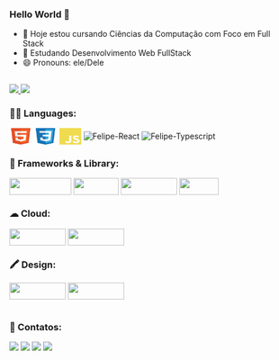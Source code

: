 ### Hello World 👋

- 🔭 Hoje estou cursando Ciências da Computação com Foco em Full Stack
- 🌱 Estudando Desenvolvimento Web FullStack
- 😄 Pronouns: ele/Dele
##
<div>
  <a href="https://github.com/luizfelipefmartins">
  <img height="150em" src="https://github-readme-stats.vercel.app/api?username=luizfelipefmartins&show_icons=true&theme=dracula&include_all_commits=true&count_private=true"/>
  <img height="150em" src="https://github-readme-stats.vercel.app/api/top-langs/?username=luizfelipefmartins&layout=compact&langs_count=7&theme=dracula"/>
  </a>
</div>


### 👩‍💻 Languages:
<div>
  <img align="center" alt="Felipe-HTML" height="30" width="40" src="https://raw.githubusercontent.com/devicons/devicon/master/icons/html5/html5-original.svg">
  <img align="center" alt="Felipe-CSS" height="30" width="40" src="https://raw.githubusercontent.com/devicons/devicon/master/icons/css3/css3-original.svg">
    <img align="center" alt="Felipe-Js" height="30" width="40" src="https://raw.githubusercontent.com/devicons/devicon/master/icons/javascript/javascript-plain.svg">
      <img align="center" alt="Felipe-React" height="30" width="40" src="https://cdn.jsdelivr.net/gh/devicons/devicon/icons/react/react-original.svg" />
  <img align="center" alt="Felipe-Typescript" height="30" width="40" src="https://cdn.jsdelivr.net/gh/devicons/devicon/icons/typescript/typescript-original.svg" />
</div>

### 🚀 Frameworks & Library:
<div>
   <img align="center" height="30" width="110" src="https://img.shields.io/badge/GitHub%20Pages-222222?style=for-the-badge&logo=GitHub%20Pages&logoColor=white" />
  <img align="center"  height="30" width="80" src="https://img.shields.io/badge/npm-CB3837?style=for-the-badge&logo=npm&logoColor=white" />
  <img align="center"  height="30" width="100" src="https://img.shields.io/badge/Insomnia-5849be?style=for-the-badge&logo=Insomnia&logoColor=white" />
  <img align="center"  height="30" width="70" src="https://img.shields.io/badge/Vite-B73BFE?style=for-the-badge&logo=vite&logoColor=FFD62E" />
</div>

### ☁ Cloud:
<div>
  <img align="center"  height="30" width="100" src="https://img.shields.io/badge/Vercel-000000?style=for-the-badge&logo=vercel&logoColor=white" />
  <img align="center"  height="30" width="100" src="https://img.shields.io/badge/Render-46E3B7?style=for-the-badge&logo=render&logoColor=white" />
</div>

### 🖍 Design:
<div>
  <img align="center"  height="30" width="100" src="https://img.shields.io/badge/Dribbble-EA4C89?style=for-the-badge&logo=dribbble&logoColor=white" />
   <img align="center"  height="30" width="100" src="https://img.shields.io/badge/Figma-F24E1E?style=for-the-badge&logo=figma&logoColor=white" />
</div>

#
### 📱 Contatos:
<div>
  <a href="https://www.linkedin.com/in/luiz-felipe-fialho-martins-ba2672181/" target="_blank"><img src="https://img.shields.io/badge/LinkedIn-0077B5?style=for-the-badge&logo=linkedin&logoColor=white"></a>
  <a href = "mailto:luizfelipefmartinsi@gmail.com"><img src="https://img.shields.io/badge/Gmail-D14836?style=for-the-badge&logo=gmail&logoColor=white" target="_blank"></a>
   <a href="https://discord.gg/luizfelipfm#2078" target="_blank"><img src="https://img.shields.io/badge/Discord-7289DA?style=for-the-badge&logo=discord&logoColor=white" target="_blank"></a>
  <a href="https://github.com/luizfelipefmartins" target="_blank"><img src="https://img.shields.io/badge/GitHub-100000?style=for-the-badge&logo=github&logoColor=white"></a>
</div>

